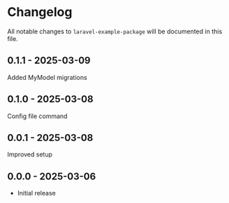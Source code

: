 # Changelog

All notable changes to `laravel-example-package` will be documented in this file.

## 0.1.1 - 2025-03-09

Added MyModel migrations

## 0.1.0 - 2025-03-08

Config file command

## 0.0.1 - 2025-03-08

Improved setup

## 0.0.0 - 2025-03-06

- Initial release
